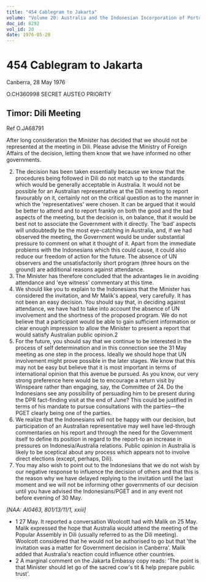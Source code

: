 ```yaml
---
title: "454 Cablegram to Jakarta"
volume: "Volume 20: Australia and the Indonesian Incorporation of Portuguese Timor, 1974-1976"
doc_id: 8292
vol_id: 20
date: 1976-05-28
---
```


# 454 Cablegram to Jakarta

Canberra, 28 May 1976

O.CH360998 SECRET AUSTEO PRIORITY

## Timor: Dili Meeting

Ref O.JA68791

After long consideration the Minister has decided that we should not be represented at the meeting in Dili. Please advise the Ministry of Foreign Affairs of the decision, letting them know that we have informed no other governments.

  2. The decision has been taken essentially because we know that the procedures being followed in Dili do not match up to the standards which would be generally acceptable in Australia. It would not be possible for an Australian representative at the Dili meeting to report favourably on it, certainly not on the critical question as to the manner in which the 'representatives' were chosen. It can be argued that it would be better to attend and to report frankly on both the good and the bad aspects of the meeting, but the decision is, on balance, that it would be best not to associate the Government with it directly. The 'bad' aspects will undoubtedly be the most eye-catching in Australia, and, if we had observed the meeting, the Government would be under substantial pressure to comment on what it thought of it. Apart from the immediate problems with the Indonesians which this could cause, it could also reduce our freedom of action for the future. The absence of UN observers and the unsatisfactorily short program (three hours on the ground) are additional reasons against attendance.
  3. The Minister has therefore concluded that the advantages lie in avoiding attendance and 'eye witness' commentary at this time.
  4. We should like you to explain to the Indonesians that the Minister has considered the invitation, and Mr Malik's appeal, very carefully. It has not been an easy decision. You should say that, in deciding against attendance, we have had to take into account the absence of UN involvement and the shortness of the proposed program. We do not believe that a participant would be able to gain sufficient information or clear enough impression to allow the Minister to present a report that would satisfy Australian public opinion.2
  5. For the future, you should say that we continue to be interested in the process of self determination and in this connection see the 31 May meeting as one step in the process. Ideally we should hope that UN involvement might prove possible in the later stages. We know that this may not be easy but believe that it is most important in terms of international opinion that this avenue be pursued. As you know, our very strong preference here would be to encourage a return visit by Winspeare rather than engaging, say, the Committee of 24. Do the Indonesians see any possibility of persuading him to be present during the DPR fact-finding visit at the end of June? This could be justified in terms of his mandate to pursue consultations with the parties—the PGET clearly being one of the parties.
  6. We realize that the Indonesians will not be happy with our decision, but participation of an Australian representative may well have led-through commentaries on his report and through the need for the Government itself to define its position in regard to the report-to an increase in pressures on Indonesia/Australia relations. Public opinion in Australia is likely to be sceptical about any process which appears not to involve direct elections (except, perhaps, Dili).
  7. You may also wish to point out to the Indonesians that we do not wish by our negative response to influence the decision of others and that this is the reason why we have delayed replying to the invitation until the last moment and we will not be informing other governments of our decision until you have advised the Indonesians/PGET and in any event not before evening of 30 May.



_[NAA: Al0463, 801/13/11/1, xxiii]_

  * 1 27 May. It reported a conversation Woolcott had with Malik on 25 May. Malik expressed the hope that Australia would attend the meeting of the Popular Assembly in Dili (usually referred to as the Dili meeting). Woolcott considered that he would not be authorised to go but that 'the invitation was a matter for Government decision in Canberra'. Malik added that Australia's reaction could influence other countries.
  * 2 A marginal comment on the Jakarta Embassy copy reads: 'The point is that Minister should let go of the sacred cow's tit &amp; help prepare public trust'.


